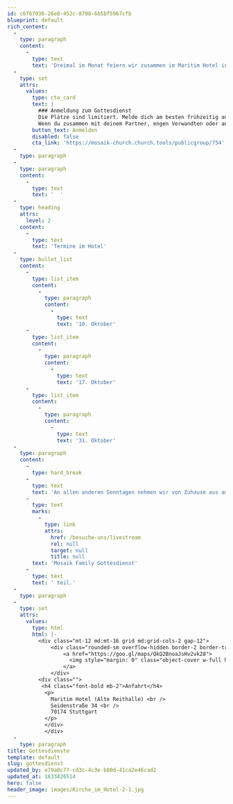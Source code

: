 ```yaml
---
id: c6f67036-26e8-452c-8798-6b5bf5967cfb
blueprint: default
rich_content:
  -
    type: paragraph
    content:
      -
        type: text
        text: 'Dreimal im Monat feiern wir zusammen im Maritim Hotel in Stuttgart Mitte und du bist herzlich eingeladen dabei zu sein! Los geht’s im Hotel immer um 10:30 Uhr.'
  -
    type: set
    attrs:
      values:
        type: cta_card
        text: |
          ### Anmeldung zum Gottesdienst
          Die Plätze sind limitiert. Melde dich am besten frühzeitig an.
          Wenn du zusammen mit deinem Partner, engen Verwandten oder anderen Angehörigen deines Haushaltes kommst, bitten wir dich dies bei der Anmeldung im Kommentarfeld anzugeben, so dass wir dies bei der Sitzplatzvergabe berücksichtigen können.
        button_text: Anmelden
        disabled: false
        cta_link: 'https://mosaik-church.church.tools/publicgroup/754'
  -
    type: paragraph
  -
    type: paragraph
    content:
      -
        type: text
        text: '  '
  -
    type: heading
    attrs:
      level: 2
    content:
      -
        type: text
        text: 'Termine im Hotel'
  -
    type: bullet_list
    content:
      -
        type: list_item
        content:
          -
            type: paragraph
            content:
              -
                type: text
                text: '10. Oktober'
      -
        type: list_item
        content:
          -
            type: paragraph
            content:
              -
                type: text
                text: '17. Oktober'
      -
        type: list_item
        content:
          -
            type: paragraph
            content:
              -
                type: text
                text: '31. Oktober'
  -
    type: paragraph
    content:
      -
        type: hard_break
      -
        type: text
        text: 'An allen anderen Sonntagen nehmen wir von Zuhause aus am '
      -
        type: text
        marks:
          -
            type: link
            attrs:
              href: /besuche-uns/livestream
              rel: null
              target: null
              title: null
        text: 'Mosaik Family Gottesdienst'
      -
        type: text
        text: ' teil.'
  -
    type: paragraph
  -
    type: set
    attrs:
      values:
        type: html
        html: |-
          <div class="mt-12 md:mt-16 grid md:grid-cols-2 gap-12">
              <div class="rounded-sm overflow-hidden border-2 border-transparent transform hover:border-blue-400 ease-in-out hover:shadow-sm hover:cursor-pointer duration-200 transition">
                  <a href="https://goo.gl/maps/QkQ2BnoaJsHv2vk28">
                    <img style="margin: 0" class="object-cover w-full h-56 object-top" src="/assets/main/images/reithalle-maps-1x.jpg" alt="Google Maps">
                  </a>
              </div>
          <div class="">
           <h4 class="font-bold mb-2">Anfahrt</h4>
            <p>
              Maritim Hotel (Alte Reithalle) <br />
              Seidenstraße 34 <br />
              70174 Stuttgart
          	</p>
          	</div>
            </div>
  -
    type: paragraph
title: Gottesdienste
template: default
slug: gottesdienst
updated_by: e79a8c77-cd3c-4c3e-b80d-41ca2e46cad2
updated_at: 1633426514
hero: false
header_image: images/Kirche_im_Hotel-2-1.jpg
---
```

